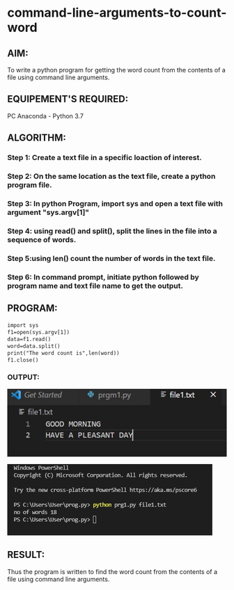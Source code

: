 # command-line-arguments-to-count-word
## AIM:
To write a python program for getting the word count from the contents of a file using command line arguments.
## EQUIPEMENT'S REQUIRED: 
PC
Anaconda - Python 3.7
## ALGORITHM: 
### Step 1: Create a text file in a specific loaction of interest.
### Step 2: On the same location as the text file, create a python program file.
### Step 3: In python Program, import sys and open a text file with argument "sys.argv[1]"
### Step 4: using read() and split(), split the lines in the file into a sequence of words.
### Step 5:using len() count the number of words in the text file.
### Step 6: In command prompt, initiate python followed by program name and text file name to get the output. 

## PROGRAM:
```
import sys
f1=open(sys.argv[1])
data=f1.read()
word=data.split()
print("The word count is",len(word))
f1.close()
```
### OUTPUT:

![](./output!.jpg)

![](./output.jpeg)

## RESULT:
Thus the program is written to find the word count from the contents of a file using command line arguments.
